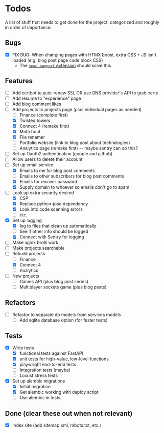 # Todos

A list of stuff that needs to get done for the project, categorized and roughly in order of importance.

## Bugs

- [x] FIX BUG: When changing pages with HTMX boost, extra CSS + JS isn't loaded (e.g. blog post page code block CSS)
  - The [`head-support` extension](https://htmx.org/extensions/head-support/) should solve this

## Features

- [ ] Add certbot to auto-renew SSL OR use DNS provider's API to grab certs
- [ ] Add resume to "experience" page
- [ ] Add blog comment likes
- [ ] Add projects to projects page (plus individual pages as needed)
  - [ ] Finance (complete first)
  - [x] Twisted towers
  - [x] Connect 4 (remake first)
  - [x] Moth hunt
  - [x] File renamer
  - [ ] Portfolio website (link to blog post about technologies)
  - [ ] Analytics page (remake first) -- maybe sentry can do this?
- [ ] Set up Oauth2 authentication (google and github)
- [ ] Allow users to delete their account
- [ ] Set up email service
  - [x] Emails to me for blog post comments
  - [ ] Emails to other subscribers for blog post comments
  - [x] Emails for recover password
  - [x] Supply domain to whoever so emails don't go to spam
- [ ] Look up extra security desired
  - [x] CSP
  - [x] Replace python-jose dependency
  - [x] Look into code scanning errors
  - [ ] etc.
- [x] Set up logging
  - [x] log to files that clean up automatically
  - [ ] See if other info should be logged
  - [x] Connect with Sentry for logging
- [ ] Make nginx brotli work
- [ ] Make projects searchable
- [ ] Rebuild projects
  - [ ] Finance
  - [x] Connect 4
  - [ ] Analytics
- [ ] New projects
  - [ ] Games API (plus blog post series)
  - [ ] Multiplayer sockets game (plus blog posts)

## Refactors

- [ ] Refactor to separate db models from services models
  - [ ] Add sqlite database option (for faster tests)

## Tests

- [x] Write tests
  - [x] functional tests against FastAPI
  - [x] unit tests for high-value, low-level functions
  - [x] playwright end-to-end tests
  - [ ] Integration tests (maybe)
  - [ ] Locust stress tests
- [x] Set up alembic migrations
  - [x] Initial migration
  - [x] Get alembic working with deploy script
  - [ ] Use alembic in tests

## Done (clear these out when not relevant)

- [x] Index site (add sitemap.xml, robots.txt, etc.)

